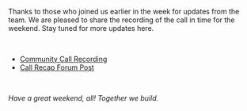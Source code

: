 Thanks to those who joined us earlier in the week for updates from the team. We are pleased to share the recording of the call in time for the weekend. Stay tuned for more updates here.

<br/>

- [Community Call Recording](https://youtu.be/rzDvQ8FbLig)
- [Call Recap Forum Post](https://forum.threefold.io/t/march-2024-community-call-recording/4258)

<br/>

*Have a great weekend, all! Together we build.*